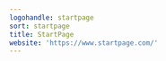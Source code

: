 ```yaml
---
logohandle: startpage
sort: startpage
title: StartPage
website: 'https://www.startpage.com/'
---
```

